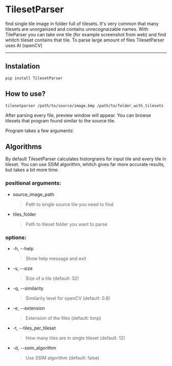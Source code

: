 # TilesetParser

find single tile image in folder full of tilesets. It's very common that many tilesets are unorganized and contains unrecognaizable names. With TileParser you can take one tile (for example screenshot from web) and find whitch tileset contains that tile.
To parse large amount of files TilesetParser uses AI (openCV)

---

## Instalation

```
pip install TilesetParser
```

## How to use?

```
tilesetparser /path/to/source/image.bmp /path/to/folder_with_tilesets
```

After parsing every file, preview window will appear. You can browse tilesets that program found similar to the source tile.

Program takes a few arguments:

## Algorithms

By default TilesetParser calculates historgrams for input tile and every tile in tileset. You can use SSIM algorithm, whitch gives far more accurate results, but takes a bit more time.

### positional arguments:

- source_image_path
  > Path to single source tile you need to find
- tiles_folder
  > Path to tileset folder you want to parse

### options:

- -h, --help
  > Show help message and exit
- -s, --size
  > Size of a tile (default: 32)
- -q, --similarity
  > Similarity level for openCV (default: 0.8)
- -e, --extension
  > Extension of the files (default: bmp)
- -t, --tiles_per_tileset
  > How many tiles are in single tileset (default: 12)
- -d, --ssim_algorithm
  > Use SSIM algorithm (default: false)
